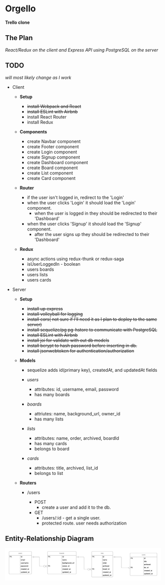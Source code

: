 # Orgello

**Trello clone**

## The Plan

_React/Redux on the client and Express API using PostgreSQL on the server_

## TODO

_will most likely change as I work_

- Client

  - **Setup**

    - ~~install Webpack and React~~
    - ~~install ESLint with Airbnb~~
    - install React Router
    - install Redux

  - **Components**

    - create Navbar component
    - create Footer component
    - create Login component
    - create Signup component
    - create Dashboard component
    - create Board component
    - create List component
    - create Card component

  - **Router**

    - if the user isn't logged in, redirect to the 'Login'
    - when the user clicks 'Login' it should load the 'Login' component.
      - when the user is logged in they should be redirected to their 'Dashboard'
    - when the user clicks 'Signup' it should load the 'Signup' component.
      - after the user signs up they should be redirected to their 'Dashboard'

  - **Redux**
    - async actions using redux-thunk or redux-saga
    - isUserLoggedIn - boolean
    - users boards
    - users lists
    - users cards

- Server

  - **Setup**

    - ~~install up express~~
    - ~~install volleyball for logging~~
    - ~~install cors( not sure if I'll need it as I plan to deploy to the same server)~~
    - ~~install sequelize/pg pg-hstore to communicate with PostgreSQL~~
    - ~~install ESLint with Airbnb~~
    - ~~install joi for validate with out db models~~
    - ~~install bcrypt to hash password before inserting in db.~~
    - ~~install jsonwebtoken for authentication/authorization~~

  - **Models**

    - sequelize adds id(primary key), createdAt, and updatedAt fields

    - _users_

      - attributes: id, username, email, password
      - has many boards

    - _boards_

      - attriutes: name, background_url, owner_id
      - has many lists

    - _lists_

      - attributes: name, order, archived, boardId
      - has many cards
      - belongs to board

    - _cards_
      - attributes: title, archived, list_id
      - belongs to list

  - **Routers**

    - /users

      - POST
        - create a user and add it to the db.
      - GET
        - /users/:id - get a single user.
        - protected route. user needs authorization

## Entity-Relationship Diagram

![erd](./orgello-erd.png)
